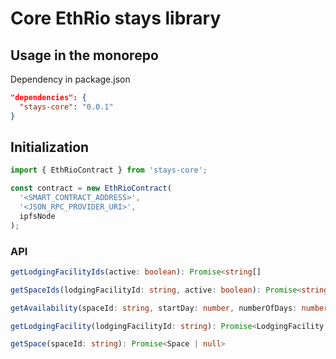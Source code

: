 # Core EthRio stays library

## Usage in the monorepo

Dependency in package.json

```json
"dependencies": {
  "stays-core": "0.0.1"
}
```

## Initialization

```typescript
import { EthRioContract } from 'stays-core';

const contract = new EthRioContract(
  '<SMART_CONTRACT_ADDRESS>',
  '<JSON_RPC_PROVIDER_URI>',
  ipfsNode
);
```

### API

```typescript
getLodgingFacilityIds(active: boolean): Promise<string[]
```

```typescript
getSpaceIds(lodgingFacilityId: string, active: boolean): Promise<string[]
```

```typescript
getAvailability(spaceId: string, startDay: number, numberOfDays: number): Promise<number[]>
```

```typescript
getLodgingFacility(lodgingFacilityId: string): Promise<LodgingFacility | null>
```

```typescript
getSpace(spaceId: string): Promise<Space | null>
```